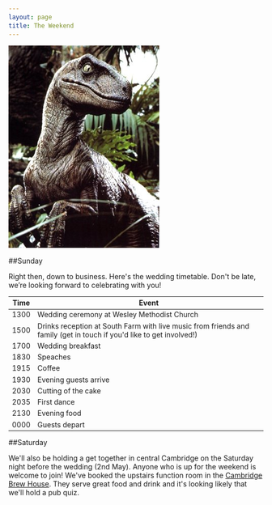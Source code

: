 ```yaml
---
layout: page
title: The Weekend
---
```


<img src="images/Raptor.jpg">

##Sunday

Right then, down to business. Here's the wedding timetable. Don't be late, we’re looking forward to celebrating with you!

<table>
  <thead>
    <tr>
      <th>Time</th>
      <th>Event</th>
    </tr>
  </thead>
  <tbody>
    <tr>
      <td>1300</td>
      <td>Wedding ceremony at Wesley Methodist Church</td>
    </tr>
    <tr>
      <td>1500</td>
      <td>Drinks reception at South Farm with live music from friends and family (get in touch if you'd like to get involved!)</td>
    </tr>
    <tr>
      <td>1700</td>
      <td>Wedding breakfast</td>
    </tr>
      <td>1830</td>
      <td>Speaches</td>
    </tr>
    <tr>
      <td>1915</td>
      <td>Coffee</td>
    </tr>
    <tr>
      <td>1930</td>
      <td>Evening guests arrive</td>
    </tr>
    <tr>
      <td>2030</td>
      <td>Cutting of the cake</td>
    </tr>
    <tr>
      <td>2035</td>
      <td>First dance</td>
    </tr>
    <tr>
      <td>2130</td>
      <td>Evening food</td>
    </tr>
    <tr>
      <td>0000</td>
      <td>Guests depart</td>
    </tr>
  </tbody>
</table>

##Saturday

We'll also be holding a get together in central Cambridge on the Saturday night before the wedding (2nd May). Anyone who is up for the weekend is welcome to join! We've booked the upstairs function room in the [Cambridge Brew House](http://www.thecambridgebrewhouse.com/). They serve great food and drink and it's looking likely that we'll hold a pub quiz.
